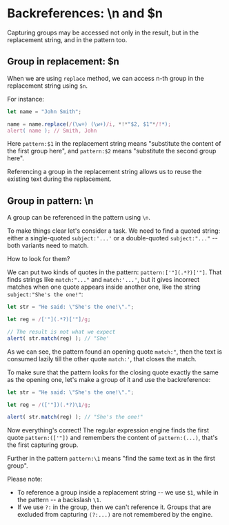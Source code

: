 # Backreferences: \n and $n

Capturing groups may be accessed not only in the result, but in the replacement string, and in the pattern too.

## Group in replacement: $n

When we are using `replace` method, we can access n-th group in the replacement string using `$n`.

For instance:

```js run
let name = "John Smith";

name = name.replace(/(\w+) (\w+)/i, *!*"$2, $1"*/!*);
alert( name ); // Smith, John
```

Here `pattern:$1` in the replacement string means "substitute the content of the first group here", and `pattern:$2` means "substitute the second group here".

Referencing a group in the replacement string allows us to reuse the existing text during the replacement.

## Group in pattern: \n

A group can be referenced in the pattern using `\n`.

To make things clear let's consider a task. We need to find a quoted string: either a single-quoted  `subject:'...'` or a double-quoted `subject:"..."` -- both variants need to match.

How to look for them?

We can put two kinds of quotes in the pattern: `pattern:['"](.*?)['"]`. That finds strings like  `match:"..."` and `match:'...'`, but it gives incorrect matches when one quote appears inside another one, like the string `subject:"She's the one!"`:

```js run
let str = "He said: \"She's the one!\".";

let reg = /['"](.*?)['"]/g;

// The result is not what we expect
alert( str.match(reg) ); // "She'
```

As we can see, the pattern found an opening quote `match:"`, then the text is consumed lazily till the other quote `match:'`, that closes the match.

To make sure that the pattern looks for the closing quote exactly the same as the opening one, let's make a group of it and use the backreference:

```js run
let str = "He said: \"She's the one!\".";

let reg = /(['"])(.*?)\1/g;

alert( str.match(reg) ); // "She's the one!"
```

Now everything's correct! The regular expression engine finds the first quote `pattern:(['"])` and remembers the content of `pattern:(...)`, that's the first capturing group.

Further in the pattern `pattern:\1` means "find the same text as in the first group".

Please note:

- To reference a group inside a replacement string -- we use `$1`, while in the pattern -- a backslash `\1`.
- If we use `?:` in the group, then we can't reference it. Groups that are excluded from capturing `(?:...)` are not remembered by the engine.
